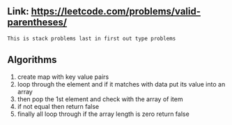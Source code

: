 ## Link: https://leetcode.com/problems/valid-parentheses/

`This is stack problems last in first out type problems`

## Algorithms 
1. create map with key value pairs 
2. loop through the element and if it matches with data put its value into an array 
3. then pop the 1st element and check with the array of item 
4. if not equal then return false 
5. finally all loop through if the array length is zero return false 